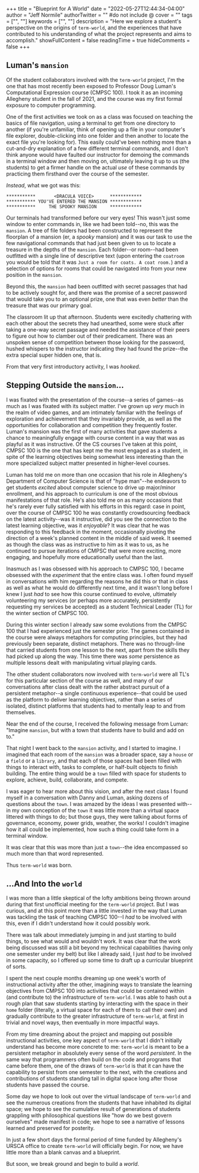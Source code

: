 +++
title = "Blueprint for A World"
date = "2022-05-27T12:44:34-04:00"
author = "Jeff Normile"
authorTwitter = "" #do not include @
cover = ""
tags = ["", ""]
keywords = ["", ""]
description = "Here we explore a student's perspective on the origins of `term-world`, and the experiences that have contributed to his understanding of what the project represents and aims to accomplish."
showFullContent = false
readingTime = true
hideComments = false
+++

## Luman's `mansion`

Of the student collaborators involved with the `term-world` project, I'm the one that has most recently been exposed to Professor Doug Luman's Computational Expression course (CMPSC 100). I took it as an incoming Allegheny student in the fall of 2021, and the course was my first formal exposure to computer programming.

One of the first activities we took on as a class was focused on teaching the basics of file navigation, using a terminal to get from one directory to another (if you're unfamiliar, think of opening up a file in your computer's file explorer, double-clicking into one folder and then another to locate the exact file you're looking for). This easily could've been nothing more than a cut-and-dry explanation of a few different terminal commands, and I don't think anyone would have faulted our instructor for demoing the commands in a terminal window and then moving on, ultimately leaving it up to us (the students) to get a firmer handle on the actual *use* of these commands by practicing them firsthand over the course of the semester.

*Instead*, what we got was this:

```
***********       <DRACULA VOICE>      ************
*********** YOU'VE ENTERED THE MANSION ************
***********     THE SPOOKY MANSION     ************
```

Our terminals had transformed before our very eyes! This wasn't just some window to enter commands in, like we had been told--no, this was the `mansion`. A tree of file folders had been constructed to represent the floorplan of a mansion (er, a *spooky* mansion) and it was our task to use the few navigational commands that had just been given to us to locate a treasure in the depths of the `mansion`. Each folder--or room--had been outfitted with a single line of descriptive text (upon entering the `coatroom` you would be told that it was `Just a room for coats. A coat room.`) and a selection of options for rooms that could be navigated into from your new position in the `mansion`.

Beyond this, the `mansion` had been outfitted with secret passages that had to be actively sought for, and there was the promise of a secret password that would take you to an optional prize, one that was even *better* than the treasure that was our primary goal.

The classroom lit up that afternoon. Students were excitedly chattering with each other about the secrets they had unearthed, some were stuck after taking a one-way secret passage and needed the assistance of their peers to figure out how to clamber out of their predicament. There was an unspoken sense of competition between those looking for the password, hushed whispers to the instructor indicating they had found the prize--the extra special super hidden one, that is.

From that very first introductory activity, I was *hooked*.

## Stepping Outside the `mansion`...

I was fixated with the presentation of the course--a series of games--as much as I was fixated with its subject matter. I've grown up *very* much in the realm of video games, and am intimately familiar with the feelings of exploration and achievement that they invariably provide, as well as the opportunities for collaboration and competition they frequently foster. Luman's mansion was the first of many activities that gave students a chance to meaningfully engage with course content in a way that was as playful as it was instructive. Of the CS courses I've taken at this point, CMPSC 100 is the one that has kept me the most engaged as a student, in spite of the learning objectives being somewhat less interesting than the more specialized subject matter presented in higher-level courses.

Luman has told me on more than one occasion that his role in Allegheny's Department of Computer Science is that of "hype man"--he endeavors to get students *excited* about computer science to drive up major/minor enrollment, and his approach to curriculum is one of the most obvious manifestations of that role. He's also told me on as many occasions that he's rarely ever fully satisfied with his efforts in this regard: case in point, over the course of CMPSC 100 he was constantly crowdsourcing feedback on the latest activity--was it instructive, did you see the connection to the latest learning objective, was it *enjoyable*? It was clear that he was responding to this feedback in the moment, occasionally pivoting the direction of a week's planned content in the middle of said week. It seemed as though the class was as instructive to him as it was to us, as he continued to pursue iterations of CMPSC that were more exciting, more engaging, and hopefully more educationally useful than the last.

Inasmuch as I was obsessed with his approach to CMPSC 100, I became obsessed with the *experiment* that the entire class was. I often found myself in conversations with him regarding the reasons he did this or that in class as well as what he would do differently next time, and it wasn't long before I knew I just *had* to see how this course continued to evolve, ultimately volunteering my services (or perhaps more accurately, persistently requesting my services be accepted) as a student Technical Leader (TL) for the winter section of CMPSC 100.

During this winter section I already saw some evolutions from the CMPSC 100 that I had experienced just the semester prior. The games contained in the course were always metaphors for computing principles, but they had previously been separate, distinct metaphors. There was no through-line that carried students from one lesson to the next, apart from the skills they had picked up along the way. This time there was *some* persistence as multiple lessons dealt with manipulating virtual playing cards.

The other student collaborators now involved with `term-world` were all TL's for this particular section of the course as well, and many of our conversations after class dealt with the rather abstract pursuit of a persistent metaphor--a single continuous experience--that could be used as the platform to deliver learning objectives, rather than a series of isolated, distinct platforms that students had to mentally leap to and from themselves.

Near the end of the course, I received the following message from Luman: "Imagine `mansion`, but with a town that students have to build and add on to."

That night I went back to the `mansion` activity, and I started to imagine. I imagined that each room of the `mansion` was a broader space, say a `house` or a `field` or a `library`, and that each of those spaces had been filled with things to interact with, tasks to complete, or half-built objects to finish building. The entire thing would be a `town` filled with space for students to explore, achieve, build, collaborate, and compete.

I was eager to hear more about this vision, and after the next class I found myself in a conversation with Danny and Luman, asking dozens of questions about the `town`. I was amazed by the ideas I was presented with--in my own conception of the `town` it was little more than a virtual space littered with things to do; but those guys, they were talking about forms of governance, economy, power grids, weather, the works! I couldn't imagine how it all could be implemented, how such a thing could take form in a terminal window.

It was clear that this was more than just a `town`--the idea encompassed so much more than that word represented.

Thus `term-world` was born.

## ...And Into the `world`

I was more than a little skeptical of the lofty ambitions being thrown around during that first unofficial meeting for the `term-world` project. But I was curious, and at this point more than a little invested in the way that Luman was tackling the task of teaching CMPSC 100--I *had* to be involved with this, even if I didn't understand how it could possibly work.

There was talk about immediately jumping in and just starting to build things, to see what would and wouldn't work. It was clear that the work being discussed was still a bit beyond my technical capabilities (having only one semester under my belt) but like I already said, I just *had* to be involved in some capacity, so I offered up some time to draft up a curricular blueprint of sorts.

I spent the next couple months dreaming up one week's worth of instructional activity after the other, imagining ways to translate the learning objectives from CMPSC 100 into activities that could be contained within (and contribute to) the infrastructure of `term-world`. I was able to hash out a rough plan that saw students starting by interacting with the space in their `home` folder (literally, a virtual space for each of them to call their own) and gradually contribute to the greater infrastructure of `term-world`, at first in trivial and novel ways, then eventually in more impactful ways.

From my time dreaming about the project and mapping out possible instructional activities, one key aspect of `term-world` that I didn't initially understand has become more concrete to me: `term-world` is meant to be a persistent metaphor in absolutely every sense of the word *persistent*. In the same way that programmers often build on the code and programs that came before them, one of the draws of `term-world` is that it can have the capability to persist from one semester to the next, with the creations and contributions of students standing tall in digital space long after those students have passed the course.

Some day we hope to look out over the virtual landscape of `term-world` and see the numerous creations from the students that have inhabited its digital space; we hope to see the cumulative result of generations of students grappling with philosophical questions like "how do we best govern ourselves" made manifest in code; we hope to see a narrative of lessons learned and preserved for posterity.

In just a few short days the formal period of time funded by Allegheny's URSCA office to create `term-world` will officially begin. For now, we have little more than a blank canvas and a blueprint.

But soon, we break ground and begin to build a *world*.